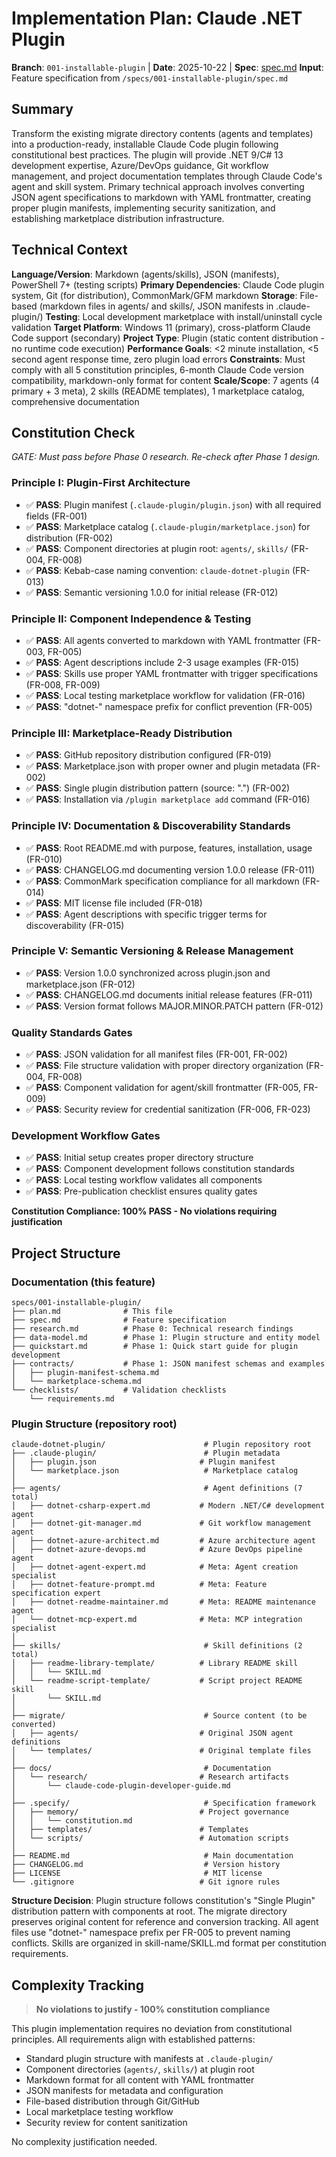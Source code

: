 # Implementation Plan: Claude .NET Plugin

**Branch**: `001-installable-plugin` | **Date**: 2025-10-22 | **Spec**: [spec.md](./spec.md)
**Input**: Feature specification from `/specs/001-installable-plugin/spec.md`

## Summary

Transform the existing migrate directory contents (agents and templates) into a production-ready, installable Claude Code plugin following constitutional best practices. The plugin will provide .NET 9/C# 13 development expertise, Azure/DevOps guidance, Git workflow management, and project documentation templates through Claude Code's agent and skill system. Primary technical approach involves converting JSON agent specifications to markdown with YAML frontmatter, creating proper plugin manifests, implementing security sanitization, and establishing marketplace distribution infrastructure.

## Technical Context

**Language/Version**: Markdown (agents/skills), JSON (manifests), PowerShell 7+ (testing scripts)
**Primary Dependencies**: Claude Code plugin system, Git (for distribution), CommonMark/GFM markdown
**Storage**: File-based (markdown files in agents/ and skills/, JSON manifests in .claude-plugin/)
**Testing**: Local development marketplace with install/uninstall cycle validation
**Target Platform**: Windows 11 (primary), cross-platform Claude Code support (secondary)
**Project Type**: Plugin (static content distribution - no runtime code execution)
**Performance Goals**: <2 minute installation, <5 second agent response time, zero plugin load errors
**Constraints**: Must comply with all 5 constitution principles, 6-month Claude Code version compatibility, markdown-only format for content
**Scale/Scope**: 7 agents (4 primary + 3 meta), 2 skills (README templates), 1 marketplace catalog, comprehensive documentation

## Constitution Check

*GATE: Must pass before Phase 0 research. Re-check after Phase 1 design.*

### Principle I: Plugin-First Architecture

- ✅ **PASS**: Plugin manifest (`.claude-plugin/plugin.json`) with all required fields (FR-001)
- ✅ **PASS**: Marketplace catalog (`.claude-plugin/marketplace.json`) for distribution (FR-002)
- ✅ **PASS**: Component directories at plugin root: `agents/`, `skills/` (FR-004, FR-008)
- ✅ **PASS**: Kebab-case naming convention: `claude-dotnet-plugin` (FR-013)
- ✅ **PASS**: Semantic versioning 1.0.0 for initial release (FR-012)

### Principle II: Component Independence & Testing

- ✅ **PASS**: All agents converted to markdown with YAML frontmatter (FR-003, FR-005)
- ✅ **PASS**: Agent descriptions include 2-3 usage examples (FR-015)
- ✅ **PASS**: Skills use proper YAML frontmatter with trigger specifications (FR-008, FR-009)
- ✅ **PASS**: Local testing marketplace workflow for validation (FR-016)
- ✅ **PASS**: "dotnet-" namespace prefix for conflict prevention (FR-005)

### Principle III: Marketplace-Ready Distribution

- ✅ **PASS**: GitHub repository distribution configured (FR-019)
- ✅ **PASS**: Marketplace.json with proper owner and plugin metadata (FR-002)
- ✅ **PASS**: Single plugin distribution pattern (source: ".") (FR-002)
- ✅ **PASS**: Installation via `/plugin marketplace add` command (FR-016)

### Principle IV: Documentation & Discoverability Standards

- ✅ **PASS**: Root README.md with purpose, features, installation, usage (FR-010)
- ✅ **PASS**: CHANGELOG.md documenting version 1.0.0 release (FR-011)
- ✅ **PASS**: CommonMark specification compliance for all markdown (FR-014)
- ✅ **PASS**: MIT license file included (FR-018)
- ✅ **PASS**: Agent descriptions with specific trigger terms for discoverability (FR-015)

### Principle V: Semantic Versioning & Release Management

- ✅ **PASS**: Version 1.0.0 synchronized across plugin.json and marketplace.json (FR-012)
- ✅ **PASS**: CHANGELOG.md documents initial release features (FR-011)
- ✅ **PASS**: Version format follows MAJOR.MINOR.PATCH pattern (FR-012)

### Quality Standards Gates

- ✅ **PASS**: JSON validation for all manifest files (FR-001, FR-002)
- ✅ **PASS**: File structure validation with proper directory organization (FR-004, FR-008)
- ✅ **PASS**: Component validation for agent/skill frontmatter (FR-005, FR-009)
- ✅ **PASS**: Security review for credential sanitization (FR-006, FR-023)

### Development Workflow Gates

- ✅ **PASS**: Initial setup creates proper directory structure
- ✅ **PASS**: Component development follows constitution standards
- ✅ **PASS**: Local testing workflow validates all components
- ✅ **PASS**: Pre-publication checklist ensures quality gates

**Constitution Compliance: 100% PASS - No violations requiring justification**

## Project Structure

### Documentation (this feature)

```text
specs/001-installable-plugin/
├── plan.md              # This file
├── spec.md              # Feature specification
├── research.md          # Phase 0: Technical research findings
├── data-model.md        # Phase 1: Plugin structure and entity model
├── quickstart.md        # Phase 1: Quick start guide for plugin development
├── contracts/           # Phase 1: JSON manifest schemas and examples
│   ├── plugin-manifest-schema.md
│   └── marketplace-schema.md
└── checklists/          # Validation checklists
    └── requirements.md
```

### Plugin Structure (repository root)

```text
claude-dotnet-plugin/                      # Plugin repository root
├── .claude-plugin/                        # Plugin metadata
│   ├── plugin.json                       # Plugin manifest
│   └── marketplace.json                   # Marketplace catalog
│
├── agents/                                # Agent definitions (7 total)
│   ├── dotnet-csharp-expert.md           # Modern .NET/C# development agent
│   ├── dotnet-git-manager.md             # Git workflow management agent
│   ├── dotnet-azure-architect.md         # Azure architecture agent
│   ├── dotnet-azure-devops.md            # Azure DevOps pipeline agent
│   ├── dotnet-agent-expert.md            # Meta: Agent creation specialist
│   ├── dotnet-feature-prompt.md          # Meta: Feature specification expert
│   ├── dotnet-readme-maintainer.md       # Meta: README maintenance agent
│   └── dotnet-mcp-expert.md              # Meta: MCP integration specialist
│
├── skills/                                # Skill definitions (2 total)
│   ├── readme-library-template/          # Library README skill
│   │   └── SKILL.md
│   └── readme-script-template/           # Script project README skill
│       └── SKILL.md
│
├── migrate/                               # Source content (to be converted)
│   ├── agents/                           # Original JSON agent definitions
│   └── templates/                        # Original template files
│
├── docs/                                  # Documentation
│   └── research/                         # Research artifacts
│       └── claude-code-plugin-developer-guide.md
│
├── .specify/                              # Specification framework
│   ├── memory/                           # Project governance
│   │   └── constitution.md
│   ├── templates/                        # Templates
│   └── scripts/                          # Automation scripts
│
├── README.md                              # Main documentation
├── CHANGELOG.md                           # Version history
├── LICENSE                                # MIT license
└── .gitignore                            # Git ignore rules
```

**Structure Decision**: Plugin structure follows constitution's "Single Plugin" distribution pattern with components at root. The migrate directory preserves original content for reference and conversion tracking. All agent files use "dotnet-" namespace prefix per FR-005 to prevent naming conflicts. Skills are organized in skill-name/SKILL.md format per constitution requirements.

## Complexity Tracking

> **No violations to justify - 100% constitution compliance**

This plugin implementation requires no deviation from constitutional principles. All requirements align with established patterns:
- Standard plugin structure with manifests at `.claude-plugin/`
- Component directories (`agents/`, `skills/`) at plugin root
- Markdown format for all content with YAML frontmatter
- JSON manifests for metadata and configuration
- File-based distribution through Git/GitHub
- Local marketplace testing workflow
- Security review for content sanitization

No complexity justification needed.
